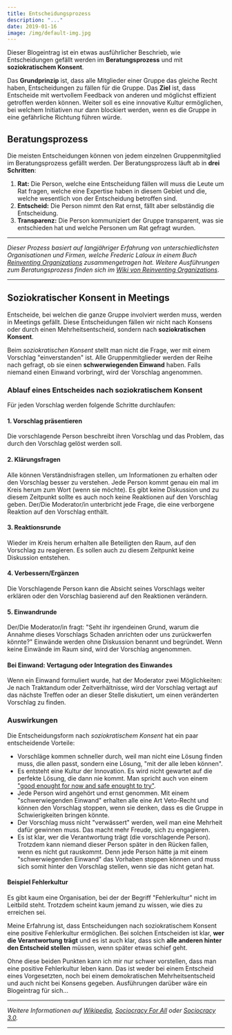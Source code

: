 ```yaml
---
title: Entscheidungsprozess
description: "..."
date: 2019-01-16
image: /img/default-img.jpg
---
```


Dieser Blogeintrag ist ein etwas ausführlicher Beschrieb, wie Entscheidungen gefällt werden im **Beratungsprozess** und mit **soziokratischem Konsent**.

Das **Grundprinzip** ist, dass alle Mitglieder einer Gruppe das gleiche Recht haben, Entscheidungen zu fällen für die Gruppe. Das **Ziel** ist, dass Entscheide mit wertvollem Feedback von anderen und möglichst effizient getroffen werden können. Weiter soll es eine innovative Kultur ermöglichen, bei welchem Initiativen nur dann blockiert werden, wenn es die Gruppe in eine gefährliche Richtung führen würde.

## Beratungsprozess

Die meisten Entscheidungen können von jedem einzelnen Gruppenmitglied im Beratungsprozess gefällt werden. Der Beratungsprozess läuft ab in **drei Schritten**:

1. **Rat:** Die Person, welche eine Entscheidung fällen will muss die Leute um Rat fragen, welche eine Expertise haben in diesem Gebiet und die, welche wesentlich von der Entscheidung betroffen sind.
2. **Entscheid:** Die Person nimmt den Rat ernst, fällt aber selbständig die Entscheidung.
3. **Transparenz:** Die Person kommuniziert der Gruppe transparent, was sie entschieden hat und welche Personen um Rat gefragt wurden.

---

_Dieser Prozess basiert auf langjähriger Erfahrung von unterschiedlichsten Organisationen und Firmen, welche Frederic Laloux in einem Buch [Reinventing Organizations](http://www.reinventingorganizations.com/) zusammengetragen hat. Weitere Ausführungen zum Beratungsprozess finden sich im_ [_Wiki von Reinventing Organizations_](http://www.reinventingorganizationswiki.com/Decision_Making).

---

## Soziokratischer Konsent in Meetings

Entscheide, bei welchen die ganze Gruppe involviert werden muss, werden in Meetings gefällt. Diese Entscheidungen fällen wir nicht nach Konsens oder durch einen Mehrheitsentscheid, sondern nach **soziokratischen Konsent**.

Beim _soziokratischen Konsent_ stellt man nicht die Frage, wer mit einem Vorschlag "einverstanden" ist. Alle Gruppenmitglieder werden der Reihe nach gefragt, ob sie einen **schwerwiegenden Einwand** haben. Falls niemand einen Einwand vorbringt, wird der Vorschlag angenommen.

### Ablauf eines Entscheides nach soziokratischem Konsent

Für jeden Vorschlag werden folgende Schritte durchlaufen:

#### 1. Vorschlag präsentieren

Die vorschlagende Person beschreibt ihren Vorschlag und das Problem, das durch den Vorschlag gelöst werden soll.

#### 2. Klärungsfragen

Alle können Verständnisfragen stellen, um Informationen zu erhalten oder den Vorschlag besser zu verstehen. Jede Person kommt genau ein mal im Kreis herum zum Wort (wenn sie möchte). Es gibt keine Diskussion und zu diesem Zeitpunkt sollte es auch noch keine Reaktionen auf den Vorschlag geben. Der/Die Moderator/in unterbricht jede Frage, die eine verborgene Reaktion auf den Vorschlag enthält.

#### 3. Reaktionsrunde

Wieder im Kreis herum erhalten alle Beteiligten den Raum, auf den Vorschlag zu reagieren. Es sollen auch zu diesem Zeitpunkt keine Diskussion entstehen.

#### 4. Verbessern/Ergänzen

Die Vorschlagende Person kann die Absicht seines Vorschlags weiter erklären oder den Vorschlag basierend auf den Reaktionen verändern.

#### 5. Einwandrunde

Der/Die Moderator/in fragt: "Seht ihr irgendeinen Grund, warum die Annahme dieses Vorschlags Schaden anrichten oder uns zurückwerfen könnte?" Einwände werden ohne Diskussion benannt und begründet. Wenn keine Einwände im Raum sind, wird der Vorschlag angenommen.

#### Bei Einwand: Vertagung oder Integration des Einwandes

Wenn ein Einwand formuliert wurde, hat der Moderator zwei Möglichkeiten: Je nach Traktandum oder Zeitverhältnisse, wird der Vorschlag vertagt auf das nächste Treffen oder an dieser Stelle diskutiert, um einen veränderten Vorschlag zu finden.


### Auswirkungen

Die Entscheidungsform nach _soziokratischem Konsent_ hat ein paar entscheidende Vorteile:

- Vorschläge kommen schneller durch, weil man nicht eine Lösung finden muss, die allen passt, sondern eine Lösung, "mit der alle leben können".
- Es entsteht eine Kultur der Innovation. Es wird nicht gewartet auf die perfekte Lösung, die dann nie kommt. Man spricht auch von einem ["good enought for now and safe enought to try"](https://medium.com/@almerudcaspian/good-enough-for-now-safe-enough-to-try-9dec91f0af07).
- Jede Person wird angehört und ernst genommen. Mit einem "schwerwiegenden Einwand" erhalten alle eine Art Veto-Recht und können den Vorschlag stoppen, wenn sie denken, dass es die Gruppe in Schwierigkeiten bringen könnte.
- Der Vorschlag muss nicht "verwässert" werden, weil man eine Mehrheit dafür gewinnen muss. Das macht mehr Freude, sich zu engagieren.
- Es ist klar, wer die Verantwortung trägt (die vorschlagende Person). Trotzdem kann niemand dieser Person später in den Rücken fallen, wenn es nicht gut rauskommt. Denn jede Person hätte ja mit einem "schwerwiegenden Einwand" das Vorhaben stoppen können und muss sich somit hinter den Vorschlag stellen, wenn sie das nicht getan hat.

#### Beispiel Fehlerkultur

Es gibt kaum eine Organisation, bei der der Begriff "Fehlerkultur" nicht im Leitbild steht. Trotzdem scheint kaum jemand zu wissen, wie dies zu erreichen sei.

Meine Erfahrung ist, dass Entscheidungen nach soziokratischem Konsent eine positive Fehlerkultur ermöglichen. Bei solchen Entscheiden ist klar, **wer die Verantwortung trägt** und es ist auch klar, dass sich **alle anderen hinter den Entscheid stellen** müssen, wenn später etwas schief geht.

Ohne diese beiden Punkten kann ich mir nur schwer vorstellen, dass man eine positive Fehlerkultur leben kann. Das ist weder bei einem Entscheid eines Vorgesetzten, noch bei einem demokratischen Mehrheitsentscheid und auch nicht bei Konsens gegeben. Ausführungen darüber wäre ein Blogeintrag für sich...

---

_Weitere Informationen auf [Wikipedia](https://de.wikipedia.org/wiki/Soziokratie), [Sociocracy For All](http://www.sociocracyforall.org/) oder [Sociocracy 3.0](https://sociocracy30.org/)._

---
